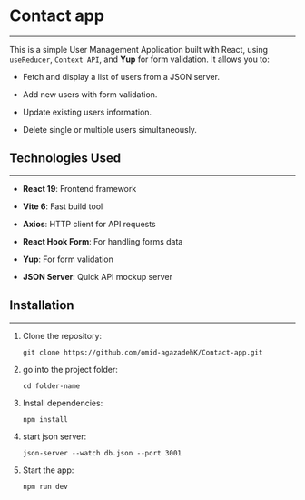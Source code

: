 # Contact app

---

This is a simple User Management Application built with React, using `useReducer`, `Context API`, and **Yup** for form validation. It allows you to:

- Fetch and display a list of users from a JSON server.

- Add new users with form validation.

- Update existing users information.

- Delete single or multiple users simultaneously.

## Technologies Used

---

- **React 19**: Frontend framework

- **Vite 6**: Fast build tool

- **Axios**: HTTP client for API requests

- **React Hook Form**: For handling forms data

- **Yup**: For form validation

- **JSON Server**: Quick API mockup server

## Installation

---

1.  Clone the repository:

    `git clone https://github.com/omid-agazadehK/Contact-app.git `

2.  go into the project folder:

    `cd folder-name `
    
3.  Install dependencies:

    `npm install `

4.  start json server:

    `json-server --watch db.json --port 3001`

5.  Start the app:

    `npm run dev`
